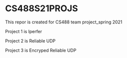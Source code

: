 # CS488S21PROJS

This repor is created for CS488 team project_spring 2021

Project 1 is Iperfer

Project 2 is Reliable UDP

Project 3 is Encryped Reliable UDP
